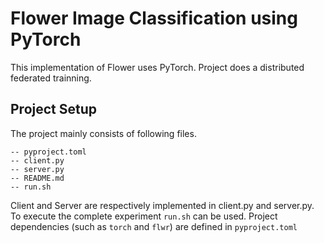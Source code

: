 # Flower Image Classification using PyTorch

This implementation of Flower uses PyTorch. Project does a distributed federated trainning.

## Project Setup

The project mainly consists of following files.  
```shell
-- pyproject.toml
-- client.py
-- server.py
-- README.md
-- run.sh
```

Client and Server are respectively implemented in client.py and server.py. 
To execute the complete experiment `run.sh` can be used.
Project dependencies (such as `torch` and `flwr`) are defined in `pyproject.toml`
